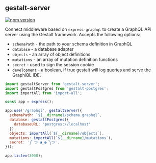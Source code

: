 gestalt-server
--------------

[![npm version](https://badge.fury.io/js/gestalt-server.svg)](https://badge.fury.io/js/gestalt-server)

Connect middleware based on `express-graphql` to create a GraphQL API server
using the Gestalt framework.  Accepts the following options:

- `schemaPath` - the path to your schema definition in GraphQL
- `database` - a database adapter
- `objects` - an array of object definitions
- `mutations` - an array of mutation definition functions
- `secret` - used to sign the session cookie
- `development` - a boolean, if true gestalt will log queries and serve the
  GraphiQL IDE.


```javascript
import gestaltServer from 'gestalt-server';
import gestaltPostgres from 'gestalt-postgres';
import importAll from 'import-all';

const app = express();

app.use('/graphql', gestaltServer({
  schemaPath: `${__dirname}/schema.graphql`,
  database: gestaltPostgres({
    databaseURL: 'postgres://localhost'
  }),
  objects: importAll(`${__dirname}/objects`),
  mutations: importAll(`${__dirname}/mutations`),
  secret: '༼ つ ◕_◕ ༽つ',
}));

app.listen(3000);
```
